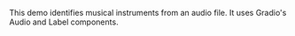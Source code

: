 This demo identifies musical instruments from an audio file. It uses Gradio's Audio and Label components.
